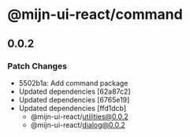 # @mijn-ui-react/command

## 0.0.2

### Patch Changes

- 5502b1a: Add command package
- Updated dependencies [62a87c2]
- Updated dependencies [6765e19]
- Updated dependencies [ffd1dcb]
  - @mijn-ui-react/utilities@0.0.2
  - @mijn-ui-react/dialog@0.0.2
